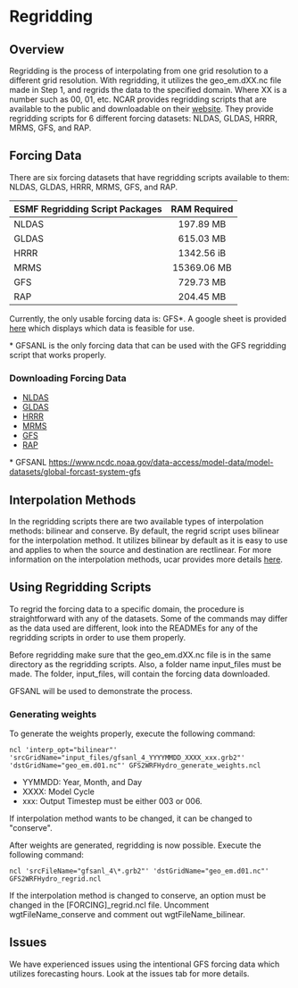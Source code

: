 # Regridding

## Overview
Regridding is the process of interpolating from one grid resolution to a different grid resolution. With regridding, it utilizes the geo_em.dXX.nc file made in Step 1, and regrids the data to the specified domain. Where XX is a number such as 00, 01, etc.  NCAR provides regridding scripts that are available to the public and downloadable on their [website](https://ral.ucar.edu/projects/wrf_hydro/regridding-scripts). They provide regridding scripts for 6 different forcing datasets: NLDAS, GLDAS, HRRR, MRMS, GFS, and RAP.

## Forcing Data

There are six forcing datasets that have regridding scripts available to them: NLDAS, GLDAS, HRRR, MRMS, GFS, and RAP.

| ESMF Regridding Script Packages | RAM Required |
| ------------------------------- |:------------:|
| NLDAS                           | 197.89 MB    |
| GLDAS                           | 615.03 MB    |
| HRRR                            | 1342.56 iB   |
| MRMS                            | 15369.06 MB  |
| GFS                             | 729.73 MB    |
| RAP                             | 204.45 MB    |

Currently, the only usable forcing data is: GFS\*. A google sheet is provided [here](https://docs.google.com/spreadsheets/d/1cGk34DqIzk_h-CIn1Qek68_gjVpNiAzbHFf2RAxH-Jo/edit?usp=sharing) which displays which data is feasible for use.

\* GFSANL is the only forcing data that can be used with the GFS regridding script that works properly.

### Downloading Forcing Data

* [NLDAS](https://hydro1.gesdisc.eosdis.nasa.gov/data/NLDAS/NLDAS_FORA0125_H.002/)
* [GLDAS](https://hydro1.gesdisc.eosdis.nasa.gov/data/GLDAS/GLDAS_NOAH025_3H.2.1/)
* [HRRR](https://www.nco.ncep.noaa.gov/pmb/products/hrrr/)
* [MRMS](https://www.nssl.noaa.gov/projects/mrms/)
* [GFS]( https://nomads.ncep.noaa.gov/)
* [RAP](https://www.nco.ncep.noaa.gov/pmb/products/rap/)

\* GFSANL https://www.ncdc.noaa.gov/data-access/model-data/model-datasets/global-forcast-system-gfs

## Interpolation Methods

In the regridding scripts there are two available types of interpolation methods: bilinear and conserve. By default, the regrid script uses bilinear for the interpolation method. It utilizes bilinear by default as it is easy to use and applies to when the source and destination are rectlinear. For more information on the interpolation methods, ucar provides more details [here](https://climatedataguide.ucar.edu/climate-data-tools-and-analysis/regridding-overview).

## Using Regridding Scripts

To regrid the forcing data to a specific domain, the procedure is straightforward with any of the datasets. Some of the commands may differ as the data used are different, look into the READMEs for any of the regridding scripts in order to use them properly.

Before regridding make sure that the geo_em.dXX.nc file is in the same directory as the regridding scripts. Also, a folder name input_files must be made. The folder, input_files, will contain the forcing data downloaded.

GFSANL will be used to demonstrate the process.

### Generating weights

To generate the weights properly, execute the following command:
```
ncl 'interp_opt="bilinear"' 'srcGridName="input_files/gfsanl_4_YYYYMMDD_XXXX_xxx.grb2"' 'dstGridName="geo_em.d01.nc"' GFS2WRFHydro_generate_weights.ncl
```

* YYMMDD: Year, Month, and Day
* XXXX: Model Cycle
* xxx: Output Timestep must be either 003 or 006.

If interpolation method wants to be changed, it can be changed to "conserve".

After weights are generated, regridding is now possible. Execute the following command:

```
ncl 'srcFileName="gfsanl_4\*.grb2"' 'dstGridName="geo_em.d01.nc"' GFS2WRFHydro_regrid.ncl
```

If the interpolation method is changed to conserve, an option must be changed in the [FORCING]\_regrid.ncl file. Uncomment wgtFileName_conserve and comment out wgtFileName_bilinear.

## Issues

We have experienced issues using the intentional GFS forcing data which utilizes forecasting hours. Look at the issues tab for more details.
